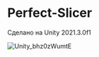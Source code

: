 # Perfect-Slicer
Сделано на Unity 2021.3.0f1

![Unity_bhz0zWumtE](https://user-images.githubusercontent.com/47731810/176247969-c451f80c-2d84-4f19-987f-34dbae627266.png)
